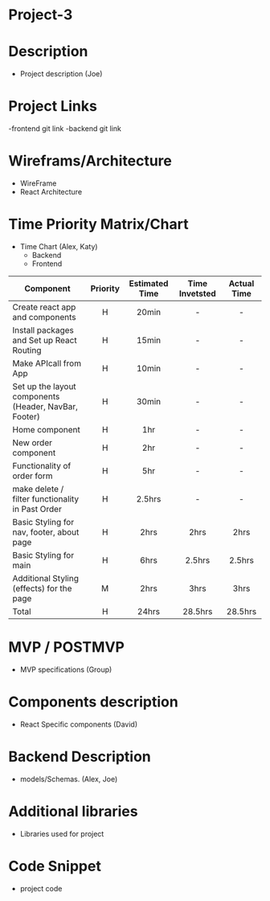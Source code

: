 # Project-3

# Description
- Project description (Joe)

# Project Links 
-frontend git link 
-backend git link

# Wireframs/Architecture
- WireFrame
- React Architecture

# Time Priority Matrix/Chart
- Time Chart (Alex, Katy)
  - Backend
  - Frontend

| Component | Priority | Estimated Time | Time Invetsted | Actual Time |
| --- | :---: |  :---: | :---: | :---: |
| Create react app and components| H | 20min| - | - |
| Install packages and Set up React Routing | H | 15min| - | - |
| Make APIcall from App | H | 10min| - | - |
| Set up the layout components (Header, NavBar, Footer) | H | 30min | - | - |
| Home component | H | 1hr| - | - |
| New order component | H | 2hr| - | - |
| Functionality of order form | H | 5hr| - | - |
| make delete / filter functionality in Past Order | H | 2.5hrs| - | - |
| Basic Styling for nav, footer, about page | H | 2hrs| 2hrs | 2hrs |
| Basic Styling for main | H | 6hrs| 2.5hrs | 2.5hrs |
| Additional Styling (effects) for the page | M | 2hrs| 3hrs | 3hrs |
| Total | H | 24hrs| 28.5hrs| 28.5hrs|

# MVP / POSTMVP 
- MVP specifications (Group) 

# Components description
- React Specific components (David)

# Backend Description
- models/Schemas. (Alex, Joe)

# Additional libraries
- Libraries used for project

# Code Snippet 
- project code 


